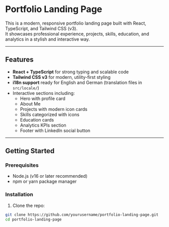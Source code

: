 # Portfolio Landing Page

This is a modern, responsive portfolio landing page built with React, TypeScript, and Tailwind CSS (v3).  
It showcases professional experience, projects, skills, education, and analytics in a stylish and interactive way.

---

## Features

- **React + TypeScript** for strong typing and scalable code  
- **Tailwind CSS v3** for modern, utility-first styling  
- **i18n support** ready for English and German (translation files in `src/locale/`)  
- Interactive sections including:
  - Hero with profile card  
  - About Me  
  - Projects with modern icon cards  
  - Skills categorized with icons  
  - Education cards  
  - Analytics KPIs section  
  - Footer with LinkedIn social button  

---

## Getting Started

### Prerequisites

- Node.js (v16 or later recommended)  
- npm or yarn package manager

### Installation

1. Clone the repo:

```bash
git clone https://github.com/yourusername/portfolio-landing-page.git
cd portfolio-landing-page
